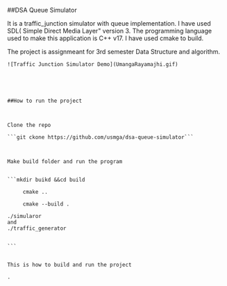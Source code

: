 ##DSA Queue Simulator 


It is a traffic_junction simulator with queue implementation. I have used SDL( Simple Direct Media Layer" version 3. The programming language used to make this application is C++ v17. I have used cmake to build. 

The project is assignmeant for 3rd semester Data Structure and algorithm.
```````````````````````````````````````````````````````````````````
![Traffic Junction Simulator Demo](UmangaRayamajhi.gif)





##How to run the project



Clone the repo

```git ckone https://github.com/usmga/dsa-queue-simulator```



Make build folder and run the program


```mkdir buikd &&cd build

     cmake ..

     cmake --build .

./simularor
and
./traffic_generator


```


This is how to build and run the project

.


